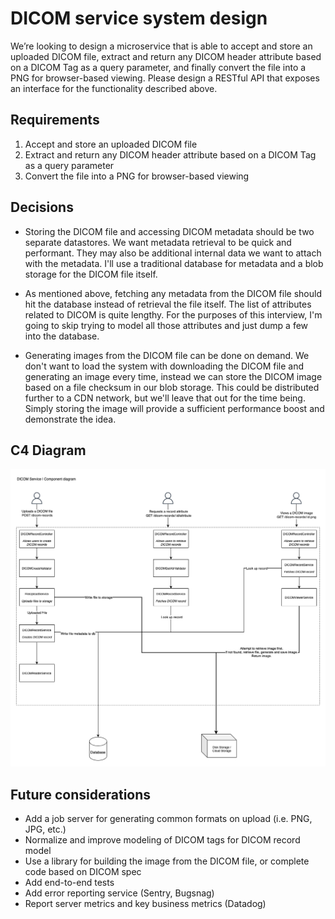 # DICOM service system design

We’re looking to design a microservice that is able to accept and store an uploaded DICOM file, extract and return any DICOM header attribute based on a DICOM Tag as a query parameter, and finally convert the file into a PNG for browser-based viewing.
Please design a RESTful API that exposes an interface for the functionality described above.

## Requirements

1. Accept and store an uploaded DICOM file
2. Extract and return any DICOM header attribute based on a DICOM Tag as a query parameter
3. Convert the file into a PNG for browser-based viewing

## Decisions

- Storing the DICOM file and accessing DICOM metadata should be two separate datastores. We want metadata retrieval to be quick and performant. They may also be additional internal data we want to attach with the metadata. I'll use a traditional database for metadata and a blob storage for the DICOM file itself.

- As mentioned above, fetching any metadata from the DICOM file should hit the database instead of retrieval the file itself. The list of attributes related to DICOM is quite lengthy. For the purposes of this interview, I'm going to skip trying to model all those attributes and just dump a few into the database.

- Generating images from the DICOM file can be done on demand. We don't want to load the system with downloading the DICOM file and generating an image every time, instead we can store the DICOM image based on a file checksum in our blob storage. This could be distributed further to a CDN network, but we'll leave that out for the time being. Simply storing the image will provide a sufficient performance boost and demonstrate the idea.

## C4 Diagram

![C4 Diagram](images/dicom-service-c4.drawio.png)

## Future considerations

- Add a job server for generating common formats on upload (i.e. PNG, JPG, etc.)
- Normalize and improve modeling of DICOM tags for DICOM record model
- Use a library for building the image from the DICOM file, or complete code based on DICOM spec
- Add end-to-end tests
- Add error reporting service (Sentry, Bugsnag)
- Report server metrics and key business metrics (Datadog)
